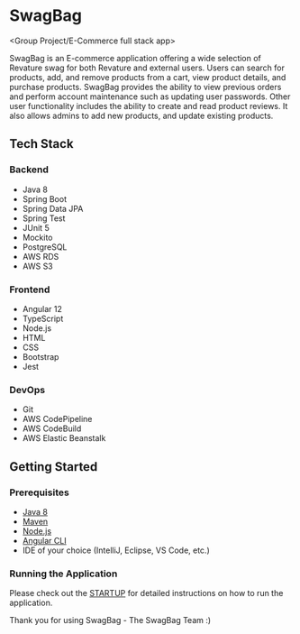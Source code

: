 # SwagBag

&lt;Group Project/E-Commerce full stack app>

SwagBag is an E-commerce application offering a wide selection of Revature swag for both Revature and external users. Users can search for products, add, and remove products from a cart, view product details, and purchase products. SwagBag provides the ability to view previous orders and perform account maintenance such as updating user passwords. Other user functionality includes the ability to create and read product reviews. It also allows admins to add new products, and update existing products.

## Tech Stack


### Backend

- Java 8
- Spring Boot
- Spring Data JPA
- Spring Test
- JUnit 5
- Mockito
- PostgreSQL
- AWS RDS
- AWS S3

### Frontend

- Angular 12
- TypeScript
- Node.js
- HTML
- CSS
- Bootstrap
- Jest

### DevOps

- Git
- AWS CodePipeline
- AWS CodeBuild
- AWS Elastic Beanstalk

## Getting Started


### Prerequisites

- [Java 8](https://www.oracle.com/java/technologies/javase/javase-jdk8-downloads.html)
- [Maven](https://maven.apache.org/download.cgi)
- [Node.js](https://nodejs.org/en/download/)
- [Angular CLI](https://angular.io/cli)
- IDE of your choice (IntelliJ, Eclipse, VS Code, etc.)

### Running the Application

Please check out the [STARTUP](STARTUP.md) for detailed instructions on how to run the application.

Thank you for using SwagBag - The SwagBag Team  :)
